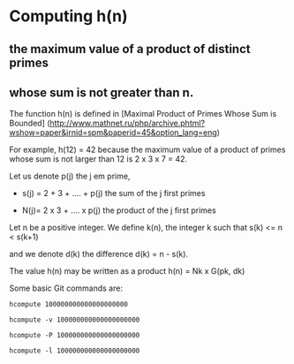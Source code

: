 # Computing h(n)

## the maximum value of a product of distinct primes
## whose sum is not greater than n.

The function h(n) is defined in 
[Maximal Product of Primes Whose Sum is Bounded]
(http://www.mathnet.ru/php/archive.phtml?wshow=paper&jrnid=spm&paperid=45&option_lang=eng)


For example, h(12) = 42 because  the maximum value of a product
of primes whose sum is not larger than 12 is  2 x 3 x 7 = 42.

Let us denote p(j) the  j em prime,

- s(j) =  2 + 3 + .... + p(j)  the sum of the j first primes

- N(j)=   2 x 3 + .... x p(j)  the product of the j first primes

Let n be a positive integer. We define k(n),
the integer k such that s(k) <= n < s(k+1)

and we denote d(k) the difference d(k) = n - s(k).

The value h(n) may be written as a product h(n) = Nk x G(pk, dk)

Some basic Git commands are:
```
hcompute 100000000000000000000
```

```
hcompute -v 100000000000000000000
```

```
hcompute -P 100000000000000000000
```


```
hcompute -l 100000000000000000000
```
